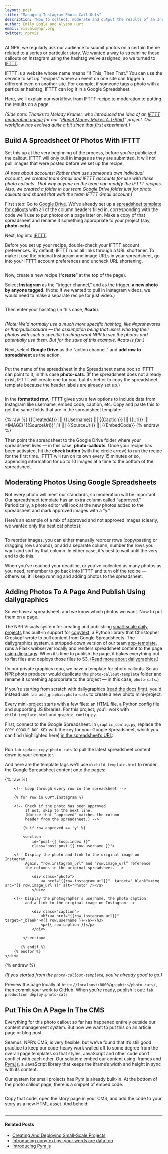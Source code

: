 ```yaml
---
layout: post
title: "Managing Instagram Photo Call-Outs"
description: "How to collect, moderate and output the results of an Instagram photo call-out using IFTTT, Google Spreadsheets and our dailygraphics system."
author: Emily Bogle and Alyson Hurt
email: visuals@npr.org
twitter: nprviz
---
```


At NPR, we regularly ask our audience to submit photos on a certain theme related to a series or particular story. We wanted a way to streamline these callouts on Instagram using the hashtag we’ve assigned, so we turned to [IFTTT](http://ifttt.com).

IFTTT is a website whose name means “If This, Then That.” You can use the service to set up “recipes” where an event on one site can trigger a different even on another site. For example, if someone tags a photo with a particular hashtag, IFTTT can log it in a Google Spreadsheet.

Here, we’ll explain our workflow, from IFTTT recipe to moderation to putting the results on a page.

_(Side note: Thanks to Melody Kramer, who introduced the idea of an [IFTTT moderation queue](http://socialmediadesk.tumblr.com/post/69799726696/seedtoshirt-you-made-this-more-than-20-000) for our “[Planet Money Makes A T-Shirt](http://apps.npr.org/tshirt/)” project. Our workflow has evolved quite a bit since that first experiment.)_

## Build A Spreadsheet Of Photos With IFTTT

Set this up at the very beginning of the process, before you’ve publicized the callout. IFTTT will only pull in images as they are submitted. It will not pull images that were posted before we set up the recipe.

_(A note about accounts: Rather than use someone’s own individual account, we created team Gmail and IFTTT accounts for use with these photo callouts. That way anyone on the team can modify the IFTTT recipes. Also, we created a folder in our team Google Drive folder just for photo callouts and shared that with the team IFTTT Gmail account.)_

First step: Go to [Google Drive](https://drive.google.com). We’ve already set up a [spreadsheet template for callouts](https://docs.google.com/spreadsheets/d/1soX3tNI250CIoxutv8yUo9JoHy89ZCiDrvaGAXjGBHg/edit#gid=0) with all of the column headers filled in, corresponding with the code we’ll use to put photos on a page later on. Make a copy of that spreadsheet and rename it something appropriate to your project (say, **photo-cats**).

Next, log into [IFTTT](http://ifttt.com).

Before you set up your recipe, double-check your IFTTT account preferences. By default, IFTTT runs all links through a URL shortener. To make it use the original Instagram and image URLs in your spreadsheet, go into your IFTTT account preferences and uncheck URL shortening.

<img src="/img/posts/ifttt-shortening.png" alt="">

Now, create a new recipe (“**create**” at the top of the page).

Select **Instagram** as the “trigger channel,” and as the trigger, **a new photo by anyone tagged**. (Note: If we wanted to pull in Instagram videos, we would need to make a separate recipe for just video.)

<img src="/img/posts/ifttt-trigger.png" alt="">

Then enter your hashtag (in this case, **#cats**).

<img src="/img/posts/ifttt-trigger-fields.png" alt="">

_(Note: We'd normally use a much more specific hashtag, like #nprshevotes or #nprpublicsquare &mdash; the assumption being that users who tag their photos with such a specific hashtag want NPR to see the photos and potentially use them. But for the sake of this example, #cats is fun.)_

Next, select **Google Drive** as the “action channel,” and **add row to spreadsheet** as the action. 

<img src="/img/posts/ifttt-action-channel.png" alt="">

Put the name of the spreadsheet in the Spreadsheet name box so IFTTT can point to it, in this case **photo-cats**. (If the spreadsheet does not already exist, IFTTT will create one for you, but it’s better to copy the spreadsheet template because the header labels are already set up.)

<img src="/img/posts/ifttt-action.png" alt="">

In the **formatted row**, IFTTT gives you a few options to include data from Instagram like username, embed code, caption, etc. Copy and paste this to get the same fields that are in the spreadsheet template:

{% raw %}
    {{CreatedAt}} ||| {{Username}} ||| {{Caption}} ||| {{Url}} ||| =IMAGE("{{SourceUrl}}";1) ||| {{SourceUrl}}  ||| {{EmbedCode}}
{% endraw %}

Then point the spreadsheet to the Google Drive folder where your spreadsheet lives &mdash; in this case, **photo-callouts**. Once your recipe has been activated, hit the **check button** (with the circle arrow) to run the recipe for the first time. IFTTT will run on its own every 15 minutes or so, appending information for up to 10 images at a time to the bottom of the spreadsheet.


## Moderating Photos Using Google Spreadsheets

Not every photo will meet our standards, so moderation will be important. Our spreadsheet template has an extra column called “approved.” Periodically, a photo editor will look at the new photos added to the spreadsheet and mark approved images with a “y.”

Here’s an example of a mix of approved and not approved images (clearly, we wanted only the best cat photos):

<img src="/img/posts/ifttt-spreadsheet.png" alt="">

To reorder images, you can either manually reorder rows (copy/pasting or dragging rows around), or add a separate column, number the rows you want and sort by that column. In either case, it's best to wait until the very end to do this.

When you’ve reached your deadline, or you’ve collected as many photos as you need, remember to go back into IFTTT and turn off the recipe &mdash; otherwise, it’ll keep running and adding photos to the spreadsheet.


## Adding Photos To A Page And Publish Using dailygraphics

So we have a spreadsheet, and we know which photos we want. Now to put them on a page.

The NPR Visuals system for creating and publishing [small-scale daily projects](http://blog.apps.npr.org/2014/04/21/introducing-copytext-py.html) has built-in support for [copytext](http://blog.apps.npr.org/2014/04/21/introducing-copytext-py.html), a Python library that Christopher Groskopf wrote to pull content from Google Spreadsheets. The dailygraphics system, a stripped-down version of our team [app-template](http://blog.apps.npr.org/2013/02/14/app-template-redux.html), runs a Flask webserver locally and renders spreadsheet content to the page [using Jinja tags](http://copytext.readthedocs.org/en/latest/#using-with-flask). When it’s time to publish the page, it bakes everything out to flat files and deploys those files to S3. ([Read more about dailygraphics.](http://localhost:4000/2014/05/27/dailygraphics.html))

(In our private graphics repo, we have a template for photo callouts. So an NPR photo producer would duplicate the ```photo-callout-template``` folder and rename it something appropriate to the project &mdash; in this case, ```photo-cats```.)

If you're starting from scratch with dailygraphics ([read the docs first](http://localhost:4000/2014/05/27/dailygraphics.html)), you'd instead use ```fab add_graphic:photo-cats``` to create a new photo mini-project.

Every mini-project starts with a few files: an HTML file, a Python config file and supporting JS libraries. For this project, you'll work with ```child_template.html``` and ```graphic_config.py```.

First, connect to the Google Spreadsheet. In ```graphic_config.py```, replace the ```COPY_GOOGLE_DOC_KEY``` with the key for your Google Spreadsheet, which you can find (highlighted here) [in the spreadsheet’s URL](https://docs.google.com/spreadsheets/d/1VNFj1ElJk9iiyLUAYca3uNROsVgkFTZWa-RP8z6Y2o8/edit):

<img src="/img/posts/ifttt-google-key.png" alt="">

Run ```fab update_copy:photo-cats``` to pull the latest spreadsheet content down to your computer.

And here are the template tags we'll use in ```child_template.html``` to render the Google Spreadsheet content onto the pages:

{% raw %}
    <div id="callout">

        <!-- Loop through every row in the spreadsheet -->

        {% for row in COPY.instagram %}

        <!-- Check if the photo has been approved.
             If not, skip to the next line.
             (Notice that “approved” matches the column 
             header from the spreadsheet.) -->

            {% if row.approved == 'y' %}

            <section 
                id="post-{{ loop.index }}" 
                class="post post-{{ row.username }}">

        <!-- Display the photo and link to the original image on Instagram. 
             Again, “row.instagram_url” and “row.image_url” reference 
             the columns in the original spreadsheet. -->

                <div class="photo">
                    <a href="{{row.instagram_url}}"  target="_blank"><img src="{{ row.image_url }}" alt="Photo" /></a>
                </div>

        <!-- Display the photographer’s username, the photo caption 
             and a link to the original image on Instagram -->

                <div class="caption">
                    <h3><a href="{{row.instagram_url}}" target="_blank">@{{ row.username }}</a></h3>
                    <p>{{ row.caption }}</p>
                </div>

            </section>

           {% endif %}
        {% endfor %}
    </div>
{% endraw %}

_(If you started from the ```photo-callout-template```, you're already good to go.)_

Preview the page locally at ```http://localhost:8000/graphics/photo-cats/```, then commit your work to GitHub. When you’re ready, publish it out: ```fab production deploy:photo-cats```


## Put This On A Page In The CMS

Everything for this photo callout so far has happened entirely outside our content management system. But now we want to put this on an article page or blog post.

Seamus, NPR’s CMS, is very flexible, but we’ve found that it’s still good practice to keep our code-heavy work walled off to some degree from the overall page templates so that styles, JavaScript and other code don’t conflict with each other. Our solution: embed our content using iframes and [Pym.js](http://blog.apps.npr.org/pym.js/), a JavaScript library that keeps the iframe’s width and height in sync with its content.

Our system for small projects has Pym.js already built-in. At the bottom of the photo callout page, there is a snippet of embed code.

<img src="/img/posts/ifttt-embed.png" alt="">

Copy that code, open the story page in your CMS, and add the code to your story as a new HTML asset. And behold:

<img src="/img/posts/ifttt-story.png" alt="">

----------

#### Related Posts

* [Creating And Deploying Small-Scale Projects](http://blog.apps.npr.org/2014/05/27/dailygraphics.html)
* [Introducing copytext.py: your words are data too](http://blog.apps.npr.org/2014/04/21/introducing-copytext-py.html)
* [Introducing Pym.js](https://source.opennews.org/en-US/articles/introducing-pym/)